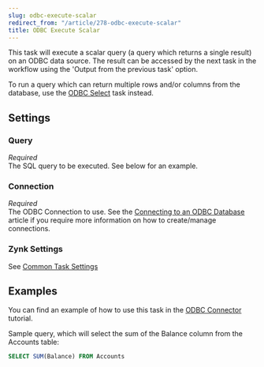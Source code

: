 ```yaml
---
slug: odbc-execute-scalar
redirect_from: "/article/278-odbc-execute-scalar"
title: ODBC Execute Scalar
---
```

This task will execute a scalar query (a query which returns a single result) on an ODBC data source. The result can be accessed by the next task in the workflow using the 'Output from the previous task' option.

To run a query which can return multiple rows and/or columns from the database, use the [ODBC Select](odbc-select) task instead.

## Settings
### Query
_Required_  
The SQL query to be executed. See below for an example.

### Connection
_Required_  
The ODBC Connection to use.  See the [Connecting to an ODBC Database](connecting-to-an-odbc-database) article if you require more information on how to create/manage connections.

### Zynk Settings
See [Common Task Settings](common-task-settings)

## Examples
You can find an example of how to use this task in the [ODBC Connector](odbc-connector) tutorial.

Sample query, which will select the sum of the Balance column from the Accounts table:

```sql
SELECT SUM(Balance) FROM Accounts
```